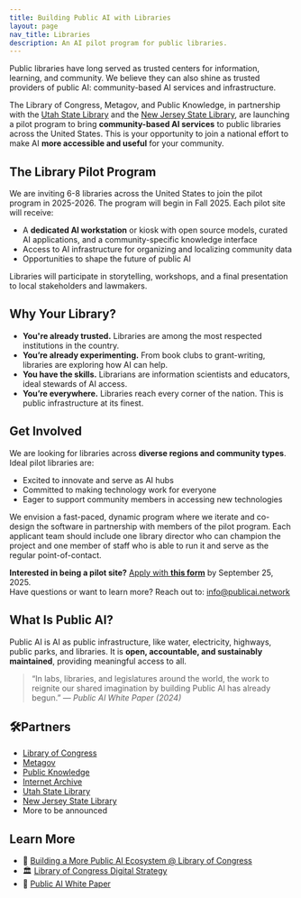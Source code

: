 ```yaml
---
title: Building Public AI with Libraries
layout: page
nav_title: Libraries
description: An AI pilot program for public libraries.
---
```


Public libraries have long served as trusted centers for information, learning, and community. We believe they can also shine as trusted providers of public AI: community-based AI services and infrastructure.

The Library of Congress, Metagov, and Public Knowledge, in partnership with the [Utah State Library](https://library.utah.gov/) and the [New Jersey State Library](https://www.njstatelib.org/), are launching a pilot program to bring **community-based AI services** to public libraries across the United States. This is your opportunity to join a national effort to make AI **more accessible and useful** for your community.

## The Library Pilot Program

We are inviting 6-8 libraries across the United States to join the pilot program in 2025-2026. The program will begin in Fall 2025.
Each pilot site will receive:
- A **dedicated AI workstation** or kiosk with open source models, curated AI applications, and a community-specific knowledge interface
- Access to AI infrastructure for organizing and localizing community data
- Opportunities to shape the future of public AI

Libraries will participate in storytelling, workshops, and a final presentation to local stakeholders and lawmakers.

## Why Your Library?

- **You're already trusted.** Libraries are among the most respected institutions in the country.
- **You’re already experimenting.** From book clubs to grant-writing, libraries are exploring how AI can help.
- **You have the skills.** Librarians are information scientists and educators, ideal stewards of AI access.
- **You’re everywhere.** Libraries reach every corner of the nation. This is public infrastructure at its finest.

## Get Involved

We are looking for libraries across **diverse regions and community types**. Ideal pilot libraries are:
- Excited to innovate and serve as AI hubs
- Committed to making technology work for everyone
- Eager to support community members in accessing new technologies

We envision a fast-paced, dynamic program where we iterate and co-design the software in partnership with members of the pilot program. Each applicant team should include one library director who can champion the project and one member of staff who is able to run it and serve as the regular point-of-contact.

**Interested in being a pilot site?** [Apply with **this form**](https://forms.gle/FPJhXAhnZ4pcqwuT9) by September 25, 2025.<br/>
Have questions or want to learn more? Reach out to: [info@publicai.network](mailto:info@publicai.network)

## What Is Public AI?

Public AI is AI as public infrastructure, like water, electricity, highways, public parks, and libraries. 
It is **open, accountable, and sustainably maintained**, providing meaningful access to all.

> “In labs, libraries, and legislatures around the world, the work to reignite our shared imagination by building Public AI has already begun.” — *Public AI White Paper (2024)*

## 🛠Partners

- [Library of Congress](https://loc.gov)
- [Metagov](https://metagov.org/)
- [Public Knowledge](https://publicknowledge.org)
- [Internet Archive](https://archive.org/)
- [Utah State Library](https://library.utah.gov/)
- [New Jersey State Library](https://www.njstatelib.org)
- More to be announced

## Learn More

- 📣 [Building a More Public AI Ecosystem @ Library of Congress](https://www.aspendigital.org/event/building-a-more-public-ai-ecosystem/)
- 🏛️ [Library of Congress Digital Strategy](https://loc.gov/digital-strategy)
- 📄 [Public AI White Paper](https://publicai.network/whitepaper)
